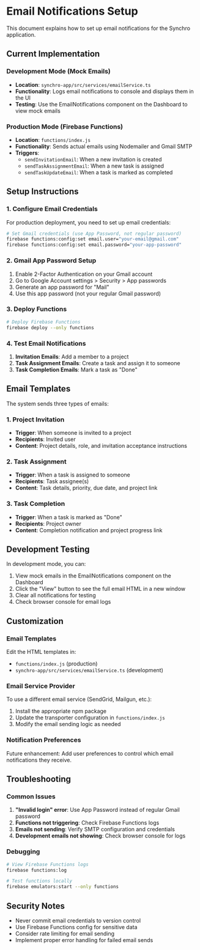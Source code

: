 # Email Notifications Setup

This document explains how to set up email notifications for the Synchro application.

## Current Implementation

### Development Mode (Mock Emails)
- **Location**: `synchro-app/src/services/emailService.ts`
- **Functionality**: Logs email notifications to console and displays them in the UI
- **Testing**: Use the EmailNotifications component on the Dashboard to view mock emails

### Production Mode (Firebase Functions)
- **Location**: `functions/index.js`
- **Functionality**: Sends actual emails using Nodemailer and Gmail SMTP
- **Triggers**: 
  - `sendInvitationEmail`: When a new invitation is created
  - `sendTaskAssignmentEmail`: When a new task is assigned
  - `sendTaskUpdateEmail`: When a task is marked as completed

## Setup Instructions

### 1. Configure Email Credentials

For production deployment, you need to set up email credentials:

```bash
# Set Gmail credentials (use App Password, not regular password)
firebase functions:config:set email.user="your-email@gmail.com"
firebase functions:config:set email.password="your-app-password"
```

### 2. Gmail App Password Setup

1. Enable 2-Factor Authentication on your Gmail account
2. Go to Google Account settings > Security > App passwords
3. Generate an app password for "Mail"
4. Use this app password (not your regular Gmail password)

### 3. Deploy Functions

```bash
# Deploy Firebase Functions
firebase deploy --only functions
```

### 4. Test Email Notifications

1. **Invitation Emails**: Add a member to a project
2. **Task Assignment Emails**: Create a task and assign it to someone
3. **Task Completion Emails**: Mark a task as "Done"

## Email Templates

The system sends three types of emails:

### 1. Project Invitation
- **Trigger**: When someone is invited to a project
- **Recipients**: Invited user
- **Content**: Project details, role, and invitation acceptance instructions

### 2. Task Assignment
- **Trigger**: When a task is assigned to someone
- **Recipients**: Task assignee(s)
- **Content**: Task details, priority, due date, and project link

### 3. Task Completion
- **Trigger**: When a task is marked as "Done"
- **Recipients**: Project owner
- **Content**: Completion notification and project progress link

## Development Testing

In development mode, you can:

1. View mock emails in the EmailNotifications component on the Dashboard
2. Click the "View" button to see the full email HTML in a new window
3. Clear all notifications for testing
4. Check browser console for email logs

## Customization

### Email Templates
Edit the HTML templates in:
- `functions/index.js` (production)
- `synchro-app/src/services/emailService.ts` (development)

### Email Service Provider
To use a different email service (SendGrid, Mailgun, etc.):

1. Install the appropriate npm package
2. Update the transporter configuration in `functions/index.js`
3. Modify the email sending logic as needed

### Notification Preferences
Future enhancement: Add user preferences to control which email notifications they receive.

## Troubleshooting

### Common Issues

1. **"Invalid login" error**: Use App Password instead of regular Gmail password
2. **Functions not triggering**: Check Firebase Functions logs
3. **Emails not sending**: Verify SMTP configuration and credentials
4. **Development emails not showing**: Check browser console for logs

### Debugging

```bash
# View Firebase Functions logs
firebase functions:log

# Test functions locally
firebase emulators:start --only functions
```

## Security Notes

- Never commit email credentials to version control
- Use Firebase Functions config for sensitive data
- Consider rate limiting for email sending
- Implement proper error handling for failed email sends
